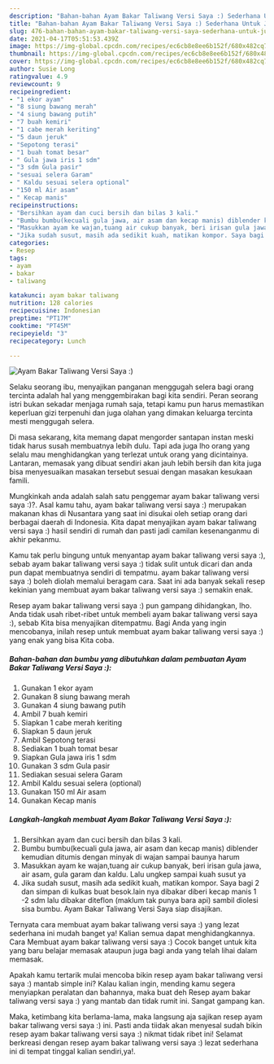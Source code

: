 ```yaml
---
description: "Bahan-bahan Ayam Bakar Taliwang Versi Saya :) Sederhana Untuk Jualan"
title: "Bahan-bahan Ayam Bakar Taliwang Versi Saya :) Sederhana Untuk Jualan"
slug: 476-bahan-bahan-ayam-bakar-taliwang-versi-saya-sederhana-untuk-jualan
date: 2021-04-17T05:51:53.439Z
image: https://img-global.cpcdn.com/recipes/ec6cb8e8ee6b152f/680x482cq70/ayam-bakar-taliwang-versi-saya-foto-resep-utama.jpg
thumbnail: https://img-global.cpcdn.com/recipes/ec6cb8e8ee6b152f/680x482cq70/ayam-bakar-taliwang-versi-saya-foto-resep-utama.jpg
cover: https://img-global.cpcdn.com/recipes/ec6cb8e8ee6b152f/680x482cq70/ayam-bakar-taliwang-versi-saya-foto-resep-utama.jpg
author: Susie Long
ratingvalue: 4.9
reviewcount: 9
recipeingredient:
- "1 ekor ayam"
- "8 siung bawang merah"
- "4 siung bawang putih"
- "7 buah kemiri"
- "1 cabe merah keriting"
- "5 daun jeruk"
- "Sepotong terasi"
- "1 buah tomat besar"
- " Gula jawa iris 1 sdm"
- "3 sdm Gula pasir"
- "sesuai selera Garam"
- " Kaldu sesuai selera optional"
- "150 ml Air asam"
- " Kecap manis"
recipeinstructions:
- "Bersihkan ayam dan cuci bersih dan bilas 3 kali."
- "Bumbu bumbu(kecuali gula jawa, air asam dan kecap manis) diblender kemudian ditumis dengan minyak di wajan sampai baunya harum"
- "Masukkan ayam ke wajan,tuang air cukup banyak, beri irisan gula jawa, air asam, gula garam dan kaldu. Lalu ungkep sampai kuah susut ya"
- "Jika sudah susut, masih ada sedikit kuah, matikan kompor. Saya bagi 2 dan simpan di kulkas buat besok.lain nya dibakar diberi kecap manis 1 -2 sdm lalu dibakar diteflon (maklum tak punya bara api) sambil diolesi sisa bumbu. Ayam Bakar Taliwang Versi Saya siap disajikan."
categories:
- Resep
tags:
- ayam
- bakar
- taliwang

katakunci: ayam bakar taliwang 
nutrition: 128 calories
recipecuisine: Indonesian
preptime: "PT17M"
cooktime: "PT45M"
recipeyield: "3"
recipecategory: Lunch

---
```



![Ayam Bakar Taliwang Versi Saya :)](https://img-global.cpcdn.com/recipes/ec6cb8e8ee6b152f/680x482cq70/ayam-bakar-taliwang-versi-saya-foto-resep-utama.jpg)

Selaku seorang ibu, menyajikan panganan menggugah selera bagi orang tercinta adalah hal yang menggembirakan bagi kita sendiri. Peran seorang istri bukan sekadar menjaga rumah saja, tetapi kamu pun harus memastikan keperluan gizi terpenuhi dan juga olahan yang dimakan keluarga tercinta mesti menggugah selera.

Di masa  sekarang, kita memang dapat mengorder santapan instan meski tidak harus susah membuatnya lebih dulu. Tapi ada juga lho orang yang selalu mau menghidangkan yang terlezat untuk orang yang dicintainya. Lantaran, memasak yang dibuat sendiri akan jauh lebih bersih dan kita juga bisa menyesuaikan masakan tersebut sesuai dengan masakan kesukaan famili. 



Mungkinkah anda adalah salah satu penggemar ayam bakar taliwang versi saya :)?. Asal kamu tahu, ayam bakar taliwang versi saya :) merupakan makanan khas di Nusantara yang saat ini disukai oleh setiap orang dari berbagai daerah di Indonesia. Kita dapat menyajikan ayam bakar taliwang versi saya :) hasil sendiri di rumah dan pasti jadi camilan kesenanganmu di akhir pekanmu.

Kamu tak perlu bingung untuk menyantap ayam bakar taliwang versi saya :), sebab ayam bakar taliwang versi saya :) tidak sulit untuk dicari dan anda pun dapat membuatnya sendiri di tempatmu. ayam bakar taliwang versi saya :) boleh diolah memalui beragam cara. Saat ini ada banyak sekali resep kekinian yang membuat ayam bakar taliwang versi saya :) semakin enak.

Resep ayam bakar taliwang versi saya :) pun gampang dihidangkan, lho. Anda tidak usah ribet-ribet untuk membeli ayam bakar taliwang versi saya :), sebab Kita bisa menyajikan ditempatmu. Bagi Anda yang ingin mencobanya, inilah resep untuk membuat ayam bakar taliwang versi saya :) yang enak yang bisa Kita coba.

<!--inarticleads1-->

##### Bahan-bahan dan bumbu yang dibutuhkan dalam pembuatan Ayam Bakar Taliwang Versi Saya :):

1. Gunakan 1 ekor ayam
1. Gunakan 8 siung bawang merah
1. Gunakan 4 siung bawang putih
1. Ambil 7 buah kemiri
1. Siapkan 1 cabe merah keriting
1. Siapkan 5 daun jeruk
1. Ambil Sepotong terasi
1. Sediakan 1 buah tomat besar
1. Siapkan  Gula jawa iris 1 sdm
1. Gunakan 3 sdm Gula pasir
1. Sediakan sesuai selera Garam
1. Ambil  Kaldu sesuai selera (optional)
1. Gunakan 150 ml Air asam
1. Gunakan  Kecap manis




<!--inarticleads2-->

##### Langkah-langkah membuat Ayam Bakar Taliwang Versi Saya :):

1. Bersihkan ayam dan cuci bersih dan bilas 3 kali.
1. Bumbu bumbu(kecuali gula jawa, air asam dan kecap manis) diblender kemudian ditumis dengan minyak di wajan sampai baunya harum
1. Masukkan ayam ke wajan,tuang air cukup banyak, beri irisan gula jawa, air asam, gula garam dan kaldu. Lalu ungkep sampai kuah susut ya
1. Jika sudah susut, masih ada sedikit kuah, matikan kompor. Saya bagi 2 dan simpan di kulkas buat besok.lain nya dibakar diberi kecap manis 1 -2 sdm lalu dibakar diteflon (maklum tak punya bara api) sambil diolesi sisa bumbu. Ayam Bakar Taliwang Versi Saya siap disajikan.




Ternyata cara membuat ayam bakar taliwang versi saya :) yang lezat sederhana ini mudah banget ya! Kalian semua dapat menghidangkannya. Cara Membuat ayam bakar taliwang versi saya :) Cocok banget untuk kita yang baru belajar memasak ataupun juga bagi anda yang telah lihai dalam memasak.

Apakah kamu tertarik mulai mencoba bikin resep ayam bakar taliwang versi saya :) mantab simple ini? Kalau kalian ingin, mending kamu segera menyiapkan peralatan dan bahannya, maka buat deh Resep ayam bakar taliwang versi saya :) yang mantab dan tidak rumit ini. Sangat gampang kan. 

Maka, ketimbang kita berlama-lama, maka langsung aja sajikan resep ayam bakar taliwang versi saya :) ini. Pasti anda tiidak akan menyesal sudah bikin resep ayam bakar taliwang versi saya :) nikmat tidak ribet ini! Selamat berkreasi dengan resep ayam bakar taliwang versi saya :) lezat sederhana ini di tempat tinggal kalian sendiri,ya!.

